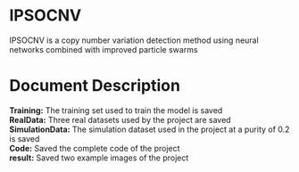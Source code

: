 # IPSOCNV
IPSOCNV is a copy number variation detection method using neural networks combined with improved particle swarms

# Document Description

**Training:** The training set used to train the model is saved<br>
**RealData:** Three real datasets used by the project are saved<br>
**SimulationData:** The simulation dataset used in the project at a purity of 0.2 is saved<br>
**Code:** Saved the complete code of the project<br>
**result:** Saved two example images of the project<br>
